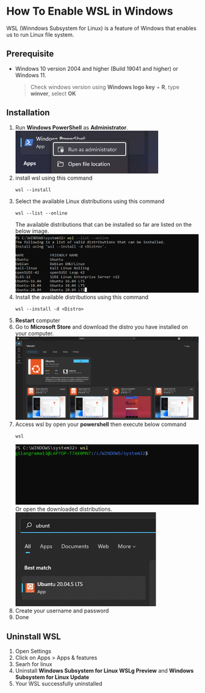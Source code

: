 # How To Enable WSL in Windows

WSL (Winndows Subsystem for Linux) is a feature of Windows that enables us to run Linux file system.

## Prerequisite
- Windows 10 version 2004 and higher (Build 19041 and higher) or Windows 11.
    
    > Check windows version using __Windows logo key__ + __R__, type __winver__, select __OK__

## Installation
1. Run __Windows PowerShell__ as __Administrator__.
![run powershell as administrator](images/Screenshot1.png)
2. install wsl using this command
    ```
    wsl --install
    ```
3. Select the available Linux distributions using this command
    ```
    wsl --list --online
    ```
    The available distributions that can be installed so far are listed on the below image.
    ![available linux distributions](images/Screenshot2.png)
4. Install the available distributions using this command
    ```
    wsl --install -d <Distro>
    ```
5. __Restart__ computer
6. Go to __Microsoft Store__ and download the distro you have installed on your computer.
    ![microsoft store](images/Screenshot3.png)
7. Access wsl by open your __powershell__ then execute below command
    ```
    wsl
    ```
    ![microsoft store](images/Screenshot4.png)</br>
    Or open the downloaded distributions.</br>
    ![microsoft store](images/Screenshot5.png)
8. Create your username and password
9. Done 

## Uninstall WSL
1. Open Settings
2. Click on Apps > Apps & features
3. Searh for linux
4. Uninstall __Windows Subsystem for Linux WSLg Preview__ and __Windows Subsystem for Linux Update__
5. Your WSL successfully uninstalled
